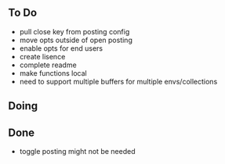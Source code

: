 ## To Do

- pull close key from posting config
- move opts outside of open posting
- enable opts for end users
- create lisence
- complete readme
- make functions local
- need to support multiple buffers for multiple envs/collections

## Doing


## Done

- toggle posting might not be needed
